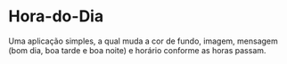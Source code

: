 # Hora-do-Dia
Uma aplicação simples, a qual muda a cor de fundo, imagem, mensagem (bom dia, boa tarde e boa noite) e horário conforme as horas passam.
